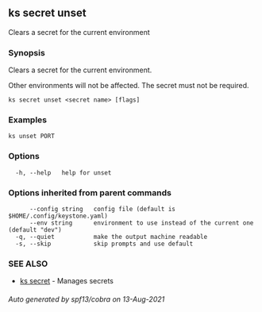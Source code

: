 ## ks secret unset

Clears a secret for the current environment

### Synopsis

Clears a secret for the current environment.

Other environments will not be affected.
The secret must not be required.

```
ks secret unset <secret name> [flags]
```

### Examples

```
ks unset PORT
```

### Options

```
  -h, --help   help for unset
```

### Options inherited from parent commands

```
      --config string   config file (default is $HOME/.config/keystone.yaml)
      --env string      environment to use instead of the current one (default "dev")
  -q, --quiet           make the output machine readable
  -s, --skip            skip prompts and use default
```

### SEE ALSO

* [ks secret](ks_secret.md)	 - Manages secrets

###### Auto generated by spf13/cobra on 13-Aug-2021
